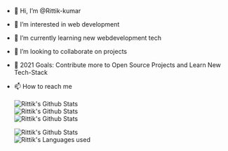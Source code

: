 - 👋 Hi, I’m @Rittik-kumar
- 👀 I’m interested in web development
- 🌱 I’m currently learning new webdevelopment tech
- 💞️ I’m looking to collaborate on projects 
- 🥅 2021 Goals: Contribute more to Open Source Projects and Learn New Tech-Stack
- 📫 How to reach me 
   <br />
   <br />
    [<img align='left' alt="Rittik's Github Stats" src='https://img.shields.io/badge/Facebook-1877F2?style=for-the-badge&logo=facebook&logoColor=white' />][facebook]
    <tab />
    <br />
    [<img align='left' alt="Rittik's Github Stats" src='https://img.shields.io/badge/Instagram-E4405F?style=for-the-badge&logo=instagram&logoColor=white' />][instagram]
     <tab />
    <br />
    [<img align='left' alt="Rittik's Github Stats" src='https://img.shields.io/badge/LinkedIn-0077B5?style=for-the-badge&logo=linkedin&logoColor=white' />][linkedin]
  
    <br />
    <img align='left' alt="Rittik's Github Stats" src='https://github-readme-stats.vercel.app/api?username=Rittik-kumar&show_icons=true&hide_border=true' />
  
    <br />
   
     <img align='left' alt="Rittik's Languages used" src='https://github-readme-stats.vercel.app/api/top-langs/?username=Rittik-kumar&layout=compact&&hide_border=true)(https://github.com/Rittik-kumar/github-readme-stats' />
 
  [instagram]:  https://www.instagram.com/rkrittik17/
  [linkedin]: https://www.linkedin.com/in/rittik-kumar-313727194/
  [facebook]: https://www.facebook.com/profile.php?id=100010182546098
